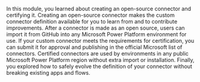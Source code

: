 In this module, you learned about creating an open-source connector and certifying it. Creating an open-source connector makes the custom connector definition available for you to learn from and to contribute improvements. After a connector is made as an open source, users can import it from GitHub into any Microsoft Power Platform environment for use. If your custom connector meets the requirements for certification, you can submit it for approval and publishing in the official Microsoft list of connectors. Certified connectors are used by environments in any public Microsoft Power Platform region without extra import or installation. Finally, you explored how to safely evolve the definition of your connector without breaking existing apps and flows.
